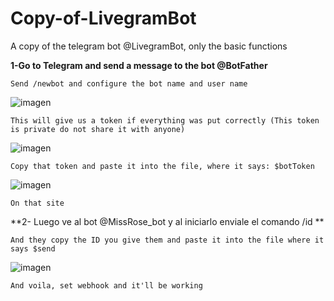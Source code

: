 # Copy-of-LivegramBot
A copy of the telegram bot @LivegramBot, only the basic functions

**1-Go to Telegram and send a message to the bot @BotFather**

	Send /newbot and configure the bot name and user name
![imagen](https://user-images.githubusercontent.com/75285480/129971961-ce0d48a0-07bf-48ee-bbec-c4b498076134.png)

	This will give us a token if everything was put correctly (This token is private do not share it with anyone)
	
![imagen](https://user-images.githubusercontent.com/75285480/129972658-8d3a8498-af12-4487-b4d4-4d7db6996edb.png)

	Copy that token and paste it into the file, where it says: $botToken
	
![imagen](https://user-images.githubusercontent.com/75285480/129973173-90f4eaea-129f-4f4a-a5a1-781839e25813.png)
	
	On that site

**2- Luego ve al bot @MissRose_bot y al iniciarlo enviale el comando /id **

	And they copy the ID you give them and paste it into the file where it says $send
	
![imagen](https://user-images.githubusercontent.com/75285480/129974983-3bfb5133-c784-4b43-b908-1af30d5d7bfa.png)
	
	And voila, set webhook and it'll be working	
